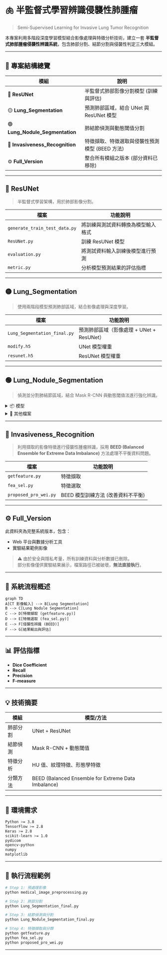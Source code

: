 # 🫁 半監督式學習辨識侵襲性肺腫瘤  
> Semi-Supervised Learning for Invasive Lung Tumor Recognition

本專案利用多階段深度學習模型結合影像處理與特徵分析技術，建立一套 **半監督式肺部腫瘤侵襲性辨識系統**，包含肺部分割、結節分割與侵襲性判定三大模組。  

---

## 📁 專案結構總覽

| 模組 | 說明 |
|------|------|
| 🔴 **ResUNet** | 半監督式肺部影像分割模型 (訓練與評估) |
| 🟡 **Lung_Segmentation** | 預測肺部區域，結合 UNet 與 ResUNet 模型 |
| 🟢 **Lung_Nodule_Segmentation** | 肺結節偵測與動態閾值分割 |
| 🔵 **Invasiveness_Recognition** | 特徵擷取、特徵選取與侵襲性預測模型 (BEED 方法) |
| ⚙️ **Full_Version** | 整合所有模組之版本 (部分資料已移除) |

---

## 🔴 ResUNet
> 半監督式學習架構，用於肺部影像分割。

| 檔案 | 功能說明 |
|------|-----------|
| `generate_train_test_data.py` | 將訓練與測試資料轉換為模型輸入格式 |
| `ResUNet.py` | 訓練 ResUNet 模型 |
| `evaluation.py` | 將測試資料輸入訓練後模型進行預測 |
| `metric.py` | 分析模型預測結果的評估指標 |

---

## 🟡 Lung_Segmentation
> 使用兩階段模型預測肺部區域，結合影像處理與深度學習。

| 檔案 | 功能說明 |
|------|-----------|
| `Lung_Segmentation_final.py` | 預測肺部區域（影像處理 + UNet + ResUNet） |
| `modify.h5` | UNet 模型權重 |
| `resunet.h5` | ResUNet 模型權重 |

---

## 🟢 Lung_Nodule_Segmentation
> 偵測並分割肺結節區域，結合 Mask R-CNN 與動態閾值法進行強化辨識。

<details>
<summary>📦 模型</summary>

| 檔案 | 功能說明 |
|------|-----------|
| `Mask_rcnn_trained_0711_2.h5` | Mask R-CNN 訓練模型 |
| `model1.pkl` | 多元線性回歸 (MLR) 模型，輸入平均值與起始HU值預測標準差 |

</details>

<details>
<summary>📂 其他檔案</summary>

| 檔案 | 功能說明 |
|------|-----------|
| `medical_image_preprocessing.py` | 醫學影像讀取與 HU 值轉換等預處理函式 |
| `metric.py` | 評估指標：Dice、Recall、Precision、F-measure |
| `dynamic_thresholding.py` | 產生動態閾值結果與分析 (MLR 預測 std → threshold = average - 2×std) |
| `image_processing.py` | 對動態閾值結果進行影像後處理（侵蝕1次 → 去除非起點區 → 膨脹1次） |
| `maskrcnn/` | Mask R-CNN 所需程式 |
| `Lung_Nodule_Segmentation_final.py` | 結節預測主程式 (整合 Dynamic Thresholding + Mask R-CNN) |

</details>

---

## 🔵 Invasiveness_Recognition
> 利用擷取的影像特徵進行侵襲性腫瘤辨識，採用 **BEED (Balanced Ensemble for Extreme Data Imbalance)** 方法處理不平衡資料問題。

| 檔案 | 功能說明 |
|------|-----------|
| `getfeature.py` | 特徵擷取 |
| `fea_sel.py` | 特徵選取 |
| `proposed_pro_wei.py` | BEED 模型訓練方法 (改善資料不平衡) |

---

## ⚙️ Full_Version

此資料夾為完整系統版本，包含：
- Web 平台與數據分析工具  
- 實驗結果範例影像  

> ⚠️ 由於安全與隱私考量，所有訓練資料與分析數據已刪除。  
> 部分影像僅供實驗結果展示，檔案路徑已被破壞，**無法直接執行**。

---

## 🧠 系統流程概述

```mermaid
graph TD
A[CT 影像輸入] --> B[Lung Segmentation]
B --> C[Lung Nodule Segmentation]
C --> D[特徵擷取 (getfeature.py)]
D --> E[特徵選取 (fea_sel.py)]
E --> F[侵襲性辨識 (BEED)]
F --> G[結果輸出與評估]
```

---

## 📊 評估指標

- **Dice Coefficient**
- **Recall**
- **Precision**
- **F-measure**

---

## 💡 技術摘要

| 模組 | 模型/方法 |
|------|------------|
| 肺部分割 | UNet + ResUNet |
| 結節偵測 | Mask R-CNN + 動態閾值 |
| 特徵分析 | HU 值、紋理特徵、形態學特徵 |
| 分類方法 | BEED (Balanced Ensemble for Extreme Data Imbalance) |

---

## 🧩 環境需求

```bash
Python >= 3.8
TensorFlow >= 2.8
Keras >= 2.8
scikit-learn >= 1.0
pydicom
opencv-python
numpy
matplotlib
```

---

## 🧪 執行流程範例

```bash
# Step 1: 預處理影像
python medical_image_preprocessing.py

# Step 2: 肺部分割
python Lung_Segmentation_final.py

# Step 3: 結節偵測與分割
python Lung_Nodule_Segmentation_final.py

# Step 4: 特徵擷取與分類
python getfeature.py
python fea_sel.py
python proposed_pro_wei.py
```

---

